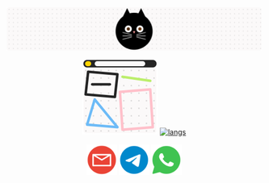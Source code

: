 <p align="center"><a href="https://bubenture.github.io/gallery" ><img width="600" src="README/cat.svg" alt="cat"/></a></p>
<div align="center" >
  <a href="https://bubenture.github.io/gallery"><img src="README/portfolio.svg" alt="mail" style="width: 150px" /></a>
  <a href="https://github.com/Bubenture?tab=repositories"><img src="https://github-readme-stats.vercel.app/api/top-langs/?username=Bubenture&theme=dracula&layout=compact&hide_border=true&bg_color=00000000" alt="langs" ></a>
</div>
</br>
<div align="center" >
  <a href="mailto:bubenture@gmail.com"><img src="README/mail.svg" alt="mail" style="width: 60px" /></a>
  <a href="https://t.me/bubenture"><img src="README/telegram.svg" alt="mail" style="width: 60px" /></a>
  <a href="https://wa.me/79069170591"><img src="README/whatsapp.svg" alt="mail" style="width: 60px" /></a>
</div>
